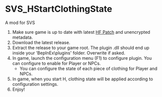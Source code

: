 # SVS_HStartClothingState
A mod for SVS
1. Make sure game is up to date with latest [HF Patch](https://github.com/ManlyMarco/SVS-HF_Patch/releases/) and unencrypted metadata.
2. Download the latest release.
3. Extract the release to your game root. The plugin .dll should end up inside your 'BepInEx\plugins' folder. Overwrite if asked.
4. In game, launch the configuration menu (F1) to configure plugin.  You can configure to enable for Player or NPCs.
   * You can configure the state of each piece of clothing for Player and NPCs. 
5. In game, when you start H, clothing state will be applied according to configuration settings.
6. Enjoy!
